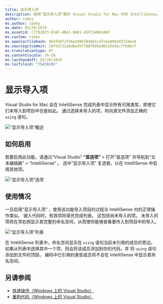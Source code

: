 ```yaml
---
title: 显示导入项
description: 使用“显示导入项”展开 Visual Studio for Mac 中的 IntelliSense。
author: cobey
ms.author: cobey
ms.date: 03/29/2019
ms.assetid: C7782BF3-016F-4B41-8A81-85FC540A1A8F
ms.custom: video
ms.openlocfilehash: 964fbbf2f46e2495184b01c47cba888a93f24ea8
ms.sourcegitcommit: 2975d722a6d6e45f7887b05e9b526e91cffb0bcf
ms.translationtype: HT
ms.contentlocale: zh-CN
ms.lasthandoff: 03/20/2020
ms.locfileid: "75439102"
---
```

# <a name="show-import-items"></a>显示导入项

Visual Studio for Mac 会在 IntelliSense 完成列表中显示所有可用类型，即使它们未导入到项目中也是如此。 通过选择未导入的项，将向源文件添加正确的 `using` 语句。

![“显示导入项”概述](media/importitems-overview.gif)

## <a name="how-to-enable"></a>如何启用

若要启用此功能，请通过“Visual Studio”  **“首选项”**  > 打开“首选项”  并导航到“文本编辑器”   > “IntelliSense”  。 选中“显示导入项”  复选框，以在 IntelliSense 中启用其他项。

![“显示导入项”选项](media/show-import-items.png)

## <a name="usage"></a>使用情况

一旦启用“显示导入项”  ，使用该功能导入项目的过程与 IntelliSense 内的正常操作类似。 键入代码时，有效项将填充完成列表。 这包括尚未导入的项。 未导入的项将在项右侧显示其完整的命名空间，从而使你能够查看要传入到项目中的导入。

![“显示导入项”列表](media/show-import-items-list.png)

在 IntelliSense 列表中，命名空间显示在 `using` 语句当前未引用的成员的旁边。 如果从列表中选择其中一个项，则会将该成员添加到你的代码，并  将 `using` 语句添加到文件的顶部。 编码中已引用的类型成员将不会在 IntelliSense 中显示其命名空间。

## <a name="see-also"></a>另请参阅

- [快速操作（Windows 上的 Visual Studio）](/visualstudio/ide/quick-actions)
- [重构代码（Windows 上的 Visual Studio）](/visualstudio/ide/refactoring-in-visual-studio)
